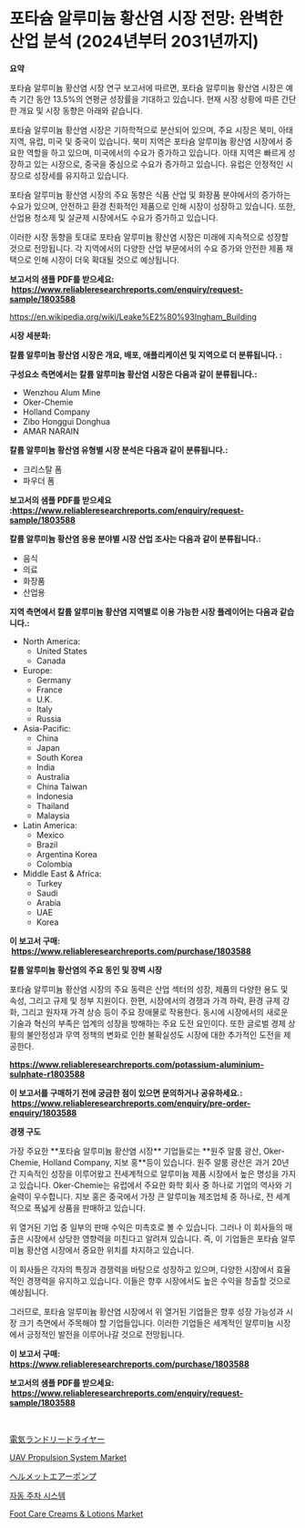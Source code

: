 <p><h1>포타슘 알루미늄 황산염 시장 전망: 완벽한 산업 분석 (2024년부터 2031년까지)</h1></p><p><strong>요약</strong></p>
<p><p>포타슘 알루미늄 황산염 시장 연구 보고서에 따르면, 포타슘 알루미늄 황산염 시장은 예측 기간 동안 13.5%의 연평균 성장률을 기대하고 있습니다. 현재 시장 상황에 따른 간단한 개요 및 시장 동향은 아래와 같습니다.</p><p>포타슘 알루미늄 황산염 시장은 기하학적으로 분산되어 있으며, 주요 시장은 북미, 아태지역, 유럽, 미국 및 중국이 있습니다. 북미 지역은 포타슘 알루미늄 황산염 시장에서 중요한 역할을 하고 있으며, 미국에서의 수요가 증가하고 있습니다. 아태 지역은 빠르게 성장하고 있는 시장으로, 중국을 중심으로 수요가 증가하고 있습니다. 유럽은 안정적인 시장으로 성장세를 유지하고 있습니다.</p><p>포타슘 알루미늄 황산염 시장의 주요 동향은 식품 산업 및 화장품 분야에서의 증가하는 수요가 있으며, 안전하고 환경 친화적인 제품으로 인해 시장이 성장하고 있습니다. 또한, 산업용 청소제 및 살균제 시장에서도 수요가 증가하고 있습니다.</p><p>이러한 시장 동향을 토대로 포타슘 알루미늄 황산염 시장은 미래에 지속적으로 성장할 것으로 전망됩니다. 각 지역에서의 다양한 산업 부문에서의 수요 증가와 안전한 제품 채택으로 인해 시장이 더욱 확대될 것으로 예상됩니다.</p></p>
<p><strong>보고서의 샘플 PDF를 받으세요: &nbsp;<a href="https://www.reliableresearchreports.com/enquiry/request-sample/1803588">https://www.reliableresearchreports.com/enquiry/request-sample/1803588</a></strong></p>
<p><a href="https://en.wikipedia.org/wiki/Leake%E2%80%93Ingham_Building">https://en.wikipedia.org/wiki/Leake%E2%80%93Ingham_Building</a></p>
<p><strong>시장 세분화:</strong></p>
<p><strong> 칼륨 알루미늄 황산염 시장은 개요, 배포, 애플리케이션 및 지역으로 더 분류됩니다. :</strong></p>
<p><strong>구성요소 측면에서는 칼륨 알루미늄 황산염 시장은 다음과 같이 분류됩니다.:</strong></p>
<p><ul><li>Wenzhou Alum Mine</li><li>Oker-Chemie</li><li>Holland Company</li><li>Zibo Honggui Donghua</li><li>AMAR NARAIN</li></ul></p>
<p><strong> 칼륨 알루미늄 황산염 유형별 시장 분석은 다음과 같이 분류됩니다.:</strong></p>
<p><ul><li>크리스탈 폼</li><li>파우더 폼</li></ul></p>
<p><strong>보고서의 샘플 PDF를 받으세요 :<a href="https://www.reliableresearchreports.com/enquiry/request-sample/1803588">https://www.reliableresearchreports.com/enquiry/request-sample/1803588</a></strong></p>
<p><strong> 칼륨 알루미늄 황산염 응용 분야별 시장 산업 조사는 다음과 같이 분류됩니다.:</strong></p>
<p><ul><li>음식</li><li>의료</li><li>화장품</li><li>산업용</li></ul></p>
<p><strong>지역 측면에서 칼륨 알루미늄 황산염 지역별로 이용 가능한 시장 플레이어는 다음과 같습니다.:</strong></p>
<p><ul>
    <li>
        North America:
        <ul>
            <li>United States</li>
            <li>Canada</li>
        </ul>
    </li>
    <li>
        Europe:
        <ul>
            <li>Germany</li>
            <li>France</li>
            <li>U.K.</li>
            <li>Italy</li>
            <li>Russia</li>
        </ul>
    </li>
    <li>
        Asia-Pacific:
        <ul>
            <li>China</li>
            <li>Japan</li>
            <li>South Korea</li>
            <li>India</li>
            <li>Australia</li>
            <li>China Taiwan</li>
            <li>Indonesia</li>
            <li>Thailand</li>
            <li>Malaysia</li>
        </ul>
    </li>
    <li>
        Latin America:
        <ul>
            <li>Mexico</li>
            <li>Brazil</li>
            <li>Argentina Korea</li>
            <li>Colombia</li>
        </ul>
    </li>
    <li>
        Middle East & Africa:
        <ul>
            <li>Turkey</li>
            <li>Saudi</li>
            <li>Arabia</li>
            <li>UAE</li>
            <li>Korea</li>
        </ul>
    </li>
    </ul></p>
<p><strong>이 보고서 구매: &nbsp;<a href="https://www.reliableresearchreports.com/purchase/1803588">https://www.reliableresearchreports.com/purchase/1803588</a></strong></p>
<p><strong>칼륨 알루미늄 황산염의 주요 동인 및 장벽 시장</strong></p>
<p><p>포타슘 알루미늄 황산염 시장의 주요 동력은 산업 섹터의 성장, 제품의 다양한 용도 및 속성, 그리고 규제 및 정부 지원이다. 한편, 시장에서의 경쟁과 가격 하락, 환경 규제 강화, 그리고 원자재 가격 상승 등이 주요 장애물로 작용한다. 동시에 시장에서의 새로운 기술과 혁신의 부족은 업계의 성장을 방해하는 주요 도전 요인이다. 또한 글로벌 경제 상황의 불안정성과 무역 정책의 변화로 인한 불확실성도 시장에 대한 추가적인 도전을 제공한다.</p></p>
<p><strong><a href="https://www.reliableresearchreports.com/potassium-aluminium-sulphate-r1803588">https://www.reliableresearchreports.com/potassium-aluminium-sulphate-r1803588</a></strong></p>
<p><strong>이 보고서를 구매하기 전에 궁금한 점이 있으면 문의하거나 공유하세요.: &nbsp;<a href="https://www.reliableresearchreports.com/enquiry/pre-order-enquiry/1803588">https://www.reliableresearchreports.com/enquiry/pre-order-enquiry/1803588</a></strong></p>
<p><strong>경쟁 구도</strong></p>
<p><p>가장 주요한 **포타슘 알루미늄 황산염 시장** 기업들로는 **원주 알룸 광산, Oker-Chemie, Holland Company, 지보 홍**등이 있습니다. 원주 알룸 광산은 과거 20년간 지속적인 성장을 이루어왔고 전세계적으로 알루미늄 제품 시장에서 높은 명성을 가지고 있습니다. Oker-Chemie는 유럽에서 주요한 화학 회사 중 하나로 기업의 역사와 기술력이 우수합니다. 지보 홍은 중국에서 가장 큰 알루미늄 제조업체 중 하나로, 전 세계적으로 폭넓게 상품을 판매하고 있습니다.</p><p>위 열거된 기업 중 일부의 판매 수익은 미촉호로 볼 수 있습니다. 그러나 이 회사들의 매출은 시장에서 상당한 영향력을 미친다고 알려져 있습니다. 즉, 이 기업들은 포타슘 알루미늄 황산염 시장에서 중요한 위치를 차지하고 있습니다.</p><p>이 회사들은 각자의 특징과 경쟁력을 바탕으로 성장하고 있으며, 다양한 시장에서 효율적인 경쟁력을 유지하고 있습니다. 이들은 향후 시장에서도 높은 수익을 창출할 것으로 예상됩니다.</p><p>그러므로, 포타슘 알루미늄 황산염 시장에서 위 열거된 기업들은 향후 성장 가능성과 시장 크기 측면에서 주목해야 할 기업들입니다. 이러한 기업들은 세계적인 알루미늄 시장에서 긍정적인 발전을 이루어나갈 것으로 전망됩니다.</p></p>
<p><strong>이 보고서 구매: &nbsp; <a href="https://www.reliableresearchreports.com/purchase/1803588">https://www.reliableresearchreports.com/purchase/1803588</a></strong></p>
<p><strong>보고서의 샘플 PDF를 받으세요: &nbsp;<a href="https://www.reliableresearchreports.com/enquiry/request-sample/1803588">https://www.reliableresearchreports.com/enquiry/request-sample/1803588</a></strong><strong></strong></p>
<p>&nbsp;</p>
<p><p><a href="https://github.com/RandallRunte2023/Market-Research-Report-List-2/blob/main/277358826335.md">電気ランドリードライヤー</a></p><p><a href="https://www.linkedin.com/pulse/uav-propulsion-system-market-size-segmentation-trends-28n0e">UAV Propulsion System Market</a></p><p><a href="https://github.com/TerrellConn/Market-Research-Report-List-2/blob/main/676097126334.md">ヘルメットエアーポンプ</a></p><p><a href="https://github.com/ZacharyScthmitt4465/Market-Research-Report-List-3/blob/main/840083333677.md">자동 주차 시스템</a></p><p><a href="https://medium.com/@broderickleannon/foot-care-creams-lotions-market-a-global-and-regional-analysis-focus-on-region-country-level-0a8022572a90">Foot Care Creams & Lotions Market</a></p></p>